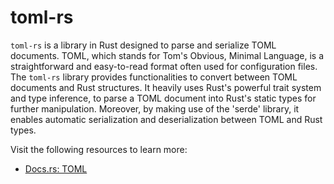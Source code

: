 # toml-rs

`toml-rs` is a library in Rust designed to parse and serialize TOML documents. TOML, which stands for Tom's Obvious, Minimal Language, is a straightforward and easy-to-read format often used for configuration files. The `toml-rs` library provides functionalities to convert between TOML documents and Rust structures. It heavily uses Rust's powerful trait system and type inference, to parse a TOML document into Rust's static types for further manipulation. Moreover, by making use of the 'serde' library, it enables automatic serialization and deserialization between TOML and Rust types.

Visit the following resources to learn more:

- [Docs.rs: TOML](https://docs.rs/toml/latest/toml/)
